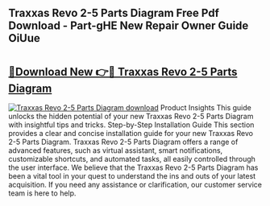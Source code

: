 ## Traxxas Revo 2-5 Parts Diagram Free Pdf Download - Part-gHE New Repair Owner Guide OiUue

# <h2><a href="http://dfnhs1s.blite.top/?on=Traxxas+Revo+2-5+Parts+Diagram">🔗Download New 👉🔴 Traxxas Revo 2-5 Parts Diagram</a></h2>

[![Traxxas Revo 2-5 Parts Diagram download](https://i.imgur.com/lujVjoI.png)](http://dfnhs1s.blite.top/?on=Traxxas+Revo+2-5+Parts+Diagram)
Product Insights This guide unlocks the hidden potential of your new Traxxas Revo 2-5 Parts Diagram with insightful tips and tricks. Step-by-Step Installation Guide This section provides a clear and concise installation guide for your new Traxxas Revo 2-5 Parts Diagram. Traxxas Revo 2-5 Parts Diagram offers a range of advanced features, such as virtual assistant, smart notifications, customizable shortcuts, and automated tasks, all easily controlled through the user interface. We believe that the Traxxas Revo 2-5 Parts Diagram has been a vital tool in your quest to understand the ins and outs of your latest acquisition. If you need any assistance or clarification, our customer service team is here to help.
